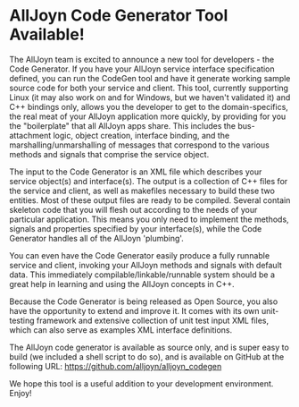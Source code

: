 AllJoyn Code Generator Tool Available! 
======================================

The AllJoyn team is excited to announce a new tool for developers - the
Code Generator.  If you have your AllJoyn service interface specification
defined, you can run the CodeGen tool and have it generate working sample
source code for both your service and client.  This tool, currently
supporting Linux (it may also work on and for Windows, but we haven't
validated it) and C++ bindings only, allows you the developer to get to the
domain-specifics, the real meat of your AllJoyn application more quickly,
by providing for you the "boilerplate" that all AllJoyn apps share.  This
includes the bus-attachment logic, object creation, interface binding, and
the marshalling/unmarshalling of messages that correspond to the various
methods and signals that comprise the service object.

The input to the Code Generator is an XML file which describes your service
object(s) and interface(s).  The output is a collection of C++ files for
the service and client, as well as makefiles necessary to build these two
entities.  Most of these output files are ready to be compiled.  Several
contain skeleton code that you will flesh out according to the needs of
your particular application.  This means you only need to implement the
methods, signals and properties specified by your interface(s), while the
Code Generator handles all of the AllJoyn 'plumbing'.

You can even have the Code Generator easily produce a fully runnable
service and client, invoking your AllJoyn methods and signals with default
data.  This immediately compilable/linkable/runnable system should be a
great help in learning and using the AllJoyn concepts in C++.

Because the Code Generator is being released as Open Source, you also have
the opportunity to extend and improve it.  It comes with its own
unit-testing framework and extensive collection of unit test input XML
files, which can also serve as examples XML interface definitions.

The AllJoyn code generator is available as source only, and is super easy
to build (we included a shell script to do so), and is available on GitHub
at the following URL: https://github.com/alljoyn/alljoyn_codegen

We hope this tool is a useful addition to your development environment.
Enjoy!

